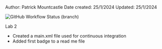 Author: Patrick Mountcastle
Date created: 25/1/2024
Updated: 25/1/2024

![GitHub Workflow Status (branch)](https://img.shields.io/github/actions/workflow/status/pmountcastle1/sem/main.yml?branch=master)


Lab 2
- Created a main.xml file used for continuous integration
- Added first badge to a read me file